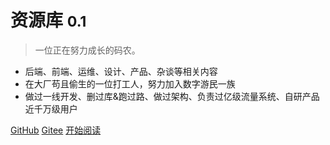 <!-- _coverpage.md -->
# 资源库 <small>0.1</small>

> 一位正在努力成长的码农。

- 后端、前端、运维、设计、产品、杂谈等相关内容
- 在大厂苟且偷生的一位打工人，努力加入数字游民一族
- 做过一线开发、删过库&跑过路、做过架构、负责过亿级流量系统、自研产品近千万级用户

[GitHub](https://github.com/7small7)
[Gitee](https://gitee.com/bruce_qiq)
[开始阅读](/README.md)